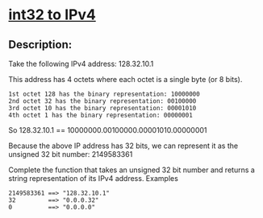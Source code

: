 # [int32 to IPv4](https://www.codewars.com/kata/52e88b39ffb6ac53a400022e)

## Description:

Take the following IPv4 address: 128.32.10.1

This address has 4 octets where each octet is a single byte (or 8 bits).

    1st octet 128 has the binary representation: 10000000
    2nd octet 32 has the binary representation: 00100000
    3rd octet 10 has the binary representation: 00001010
    4th octet 1 has the binary representation: 00000001

So 128.32.10.1 == 10000000.00100000.00001010.00000001

Because the above IP address has 32 bits, we can represent it as the unsigned 32 bit number: 2149583361

Complete the function that takes an unsigned 32 bit number and returns a string representation of its IPv4 address.
Examples

```
2149583361 ==> "128.32.10.1"
32         ==> "0.0.0.32"
0          ==> "0.0.0.0"
```

